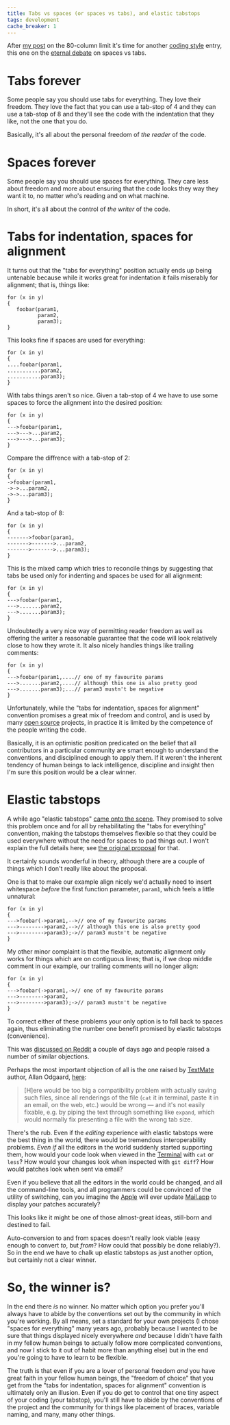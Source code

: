 ```yaml
---
title: Tabs vs spaces (or spaces vs tabs), and elastic tabstops
tags: development
cache_breaker: 1
---
```


After [my post](/blog/on-the-80-column-limit) on the 80-column limit it's time for another [coding style](/wiki/coding_style) entry, this one on the [eternal debate](http://www.emacswiki.org/emacs-se/IntelligentTabs) on spaces vs tabs.

# Tabs forever

Some people say you should use tabs for everything. They love their freedom. They love the fact that you can use a tab-stop of 4 and they can use a tab-stop of 8 and they'll see the code with the indentation that they like, not the one that you do.

Basically, it's all about the personal freedom of *the reader* of the code.

# Spaces forever

Some people say you should use spaces for everything. They care less about freedom and more about ensuring that the code looks they way they want it to, no matter who's reading and on what machine.

In short, it's all about the control of *the writer* of the code.

# Tabs for indentation, spaces for alignment

It turns out that the "tabs for everything" position actually ends up being untenable because while it works great for indentation it fails miserably for alignment; that is, things like:

    for (x in y)
    {
       foobar(param1,
              param2,
              param3);
    }

This looks fine if spaces are used for everything:

    for (x in y)
    {
    ....foobar(param1,
    ...........param2,
    ...........param3);
    }

With tabs things aren't so nice. Given a tab-stop of 4 we have to use some spaces to force the alignment into the desired position:

    for (x in y)
    {
    --->foobar(param1,
    --->--->...param2,
    --->--->...param3);
    }

Compare the diffrence with a tab-stop of 2:

    for (x in y)
    {
    ->foobar(param1,
    ->->...param2,
    ->->...param3);
    }

And a tab-stop of 8:

    for (x in y)
    {
    ------->foobar(param1,
    ------->------->...param2,
    ------->------->...param3);
    }

This is the mixed camp which tries to reconcile things by suggesting that tabs be used only for indenting and spaces be used for all alignment:

    for (x in y)
    {
    --->foobar(param1,
    --->.......param2,
    --->.......param3);
    }

Undoubtedly a very nice way of permitting reader freedom as well as offering the writer a reasonable guarantee that the code will look relatively close to how they wrote it. It also nicely handles things like trailing comments:

    for (x in y)
    {
    --->foobar(param1,....// one of my favourite params
    --->.......param2,....// although this one is also pretty good
    --->.......param3);...// param3 mustn't be negative
    }

Unfortunately, while the "tabs for indentation, spaces for alignment" convention promises a great mix of freedom and control, and is used by many [open source](/wiki/open_source) projects, in practice it is limited by the competence of the people writing the code.

Basically, it is an optimistic position predicated on the belief that all contributors in a particular community are smart enough to understand the conventions, and disciplined enough to apply them. If it weren't the inherent tendency of human beings to lack intelligence, discipline and insight then I'm sure this position would be a clear winner.

# Elastic tabstops

A while ago "elastic tabstops" [came onto the scene](http://nickgravgaard.com/elastictabstops/). They promised to solve this problem once and for all by rehabilitating the "tabs for everything" convention, making the tabstops themselves flexible so that they could be used everywhere without the need for spaces to pad things out. I won't explain the full details here; see [the original proposal](http://nickgravgaard.com/elastictabstops/) for that.

It certainly sounds wonderful in theory, although there are a couple of things which I don't really like about the proposal.

One is that to make our example align nicely we'd actually need to insert whitespace *before* the first function parameter, `param1`, which feels a little unnatural:

    for (x in y)
    {
    --->foobar(->param1,-->// one of my favourite params
    --->-------->param2,-->// although this one is also pretty good
    --->-------->param3);->// param3 mustn't be negative
    }

My other minor complaint is that the flexible, automatic alignment only works for things which are on contiguous lines; that is, if we drop middle comment in our example, our trailing comments will no longer align:

    for (x in y)
    {
    --->foobar(->param1,->// one of my favourite params
    --->-------->param2,
    --->-------->param3);->// param3 mustn't be negative
    }

To correct either of these problems your only option is to fall back to spaces again, thus eliminating the number one benefit promised by elastic tabstops (convenience).

This was [discussed on Reddit](http://www.reddit.com/r/programming/comments/8mebl/ive_been_waiting_for_this_for_ages_is_this_the/) a couple of days ago and people raised a number of similar objections.

Perhaps the most important objection of all is the one raised by [TextMate](/wiki/TextMate) author, Allan Odgaard, [here](http://blog.macromates.com/2006/elastic-tabs/):

> \[H\]ere would be too big a compatibility problem with actually saving such files, since all renderings of the file (`cat` it in terminal, paste it in an email, on the web, etc.) would be wrong — and it's not easily fixable, e.g. by piping the text through something like `expand`, which would normally fix presenting a file with the wrong tab size.

There's the rub. Even if the *editing* experience with elastic tabstops were the best thing in the world, there would be tremendous interoperability problems. *Even if* all the editors in the world suddenly started supporting them, how would your code look when viewed in the [Terminal](/wiki/Terminal) with `cat` or `less`? How would your changes look when inspected with `git diff`? How would patches look when sent via email?

Even if you believe that all the editors in the world could be changed, and all the command-line tools, and all programmers could be convinced of the utility of switching, can you imagine the [Apple](/wiki/Apple) will ever update [Mail.app](/wiki/Mail.app) to display your patches accurately?

This looks like it might be one of those almost-great ideas, still-born and destined to fail.

Auto-conversion to and from spaces doesn't really look viable (easy enough to convert *to*, but *from*? How could that possibly be done reliably?). So in the end we have to chalk up elastic tabstops as just another option, but certainly not a clear winner.

# So, the winner is?

In the end there *is* no winner. No matter which option you prefer you'll always have to abide by the conventions set out by the community in which you're working. By all means, set a standard for your own projects (I chose "spaces for everything" many years ago, probably because I wanted to be sure that things displayed nicely everywhere *and* because I didn't have faith in my fellow human beings to actually follow more complicated conventions, and now I stick to it out of habit more than anything else) but in the end you're going to have to learn to be flexible.

The truth is that even if you are a lover of personal freedom *and* you have great faith in your fellow human beings, the "freedom of choice" that you get from the "tabs for indentation, spaces for alignment" convention is ultimately only an illusion. Even if you do get to control that one tiny aspect of your coding (your tabstop), you'll still have to abide by the conventions of the project and the community for things like placement of braces, variable naming, and many, many other things.
